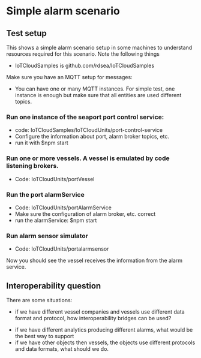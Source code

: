 # Simple alarm scenario

## Test setup
This shows a simple alarm scenario setup in some machines to understand resources required for this scenario. Note the following things

- IoTCloudSamples is github.com/rdsea/IoTCloudSamples

Make sure you have an MQTT setup for messages:

* You can have one or many MQTT instances. For simple test, one instance is enough but make sure that all entities are used different topics.

### Run one instance of the seaport port control service:

* code: IoTCloudSamples/IoTCloudUnits/port-control-service
* Configure the information about port, alarm broker topics, etc.
* run it with $npm start

### Run one or more vessels. A vessel is emulated by code listening brokers.

* Code: IoTCloudUnits/portVessel

### Run the port alarmService

* Code: IoTCloudUnits/portAlarmService
* Make sure the configuration of alarm broker, etc. correct
* run the alarmService: $npm start

### Run alarm sensor simulator

* Code: IoTCloudUnits/portalarmsensor


Now you should see the vessel receives the information from the alarm service.

## Interoperability question

There are some situations:

* if we have different vessel companies and vessels use different data format and protocol, how interoperability bridges can be used?
- if we have different analytics producing different alarms, what would be the best way to support
- if we have other objects then vessels, the objects use different protocols and data formats, what should we do.
